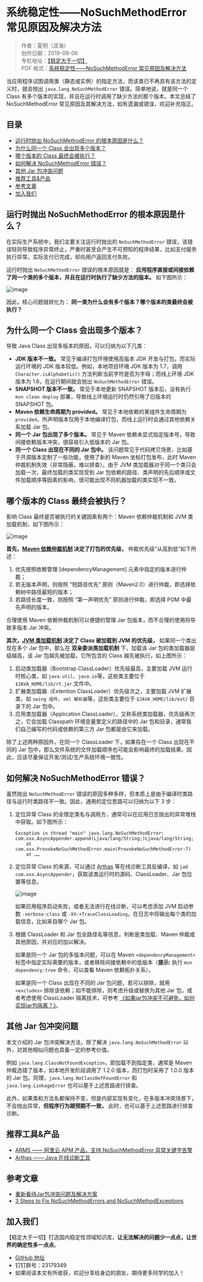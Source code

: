 # 系统稳定性——NoSuchMethodError 常见原因及解决方法

> 作者：夏明（涯海）  
> 创作日期：2019-08-06  
> 专栏地址：[【稳定大于一切】](https://github.com/StabilityMan/StabilityGuide)  
> PDF 格式：[系统稳定性——NoSuchMethodError 常见原因及解决方法](https://github.com/StabilityMan/StabilityGuide/blob/master/docs/diagnosis/jvm/exception/pdf/系统稳定性——NoSuchMethodError常见原因及解决方法.pdf)

当应用程序试图调用类（静态或实例）的指定方法，而该类已不再具有该方法的定义时，就会抛出 `java.lang.NoSuchMethodError` 错误。简单地说，就是同一个 Class 有多个版本的实现，并且在运行时调用了缺少方法的那个版本。本文总结了 NoSuchMethodError 常见原因及其解决方法，如有遗漏或错误，欢迎补充指正。


## 目录
- [运行时抛出 NoSuchMethodError 的根本原因是什么？](#运行时抛出-nosuchmethoderror-的根本原因是什么)
- [为什么同一个 Class 会出现多个版本？](#为什么同一个-class-会出现多个版本)
- [哪个版本的 Class 最终会被执行？](#哪个版本的-class-最终会被执行)
- [如何解决 NoSuchMethodError 错误？](#如何解决-nosuchmethoderror-错误)
- [其他 Jar 包冲突问题](#其他-jar-包冲突问题)
- [推荐工具&产品](#推荐工具产品)
- [参考文章](#参考文章)
- [加入我们](#加入我们)



## 运行时抛出 NoSuchMethodError 的根本原因是什么？
在实际生产系统中，我们主要关注运行时抛出的 `NoSuchMethodError` 错误，该错误轻则导致程序异常终止，严重时甚至会产生不可预知的程序结果，比如支付服务执行异常，实际支付已完成，却向用户返回支付失败。

运行时抛出 `NoSuchMethodError` 错误的根本原因就是： **应用程序直接或间接依赖了同一个类的多个版本，并且在运行时执行了缺少方法的版本。** 如下图所示：

![image](image/NoSuchMethodError生成示意图.png)

因此，核心问题就转化为： **同一类为什么会有多个版本？哪个版本的类最终会被执行？**

## 为什么同一个 Class 会出现多个版本？
导致 Java Class 出现多版本的原因，可以归纳为以下几类：

* **JDK 版本不一致。** 常见于编译打包环境使用高版本 JDK 开发与打包，而实际运行环境的 JDK 版本较低。例如，本地项目环境 JDK 版本为 1.7，调用 `Character.isAlphabetic()` 方法判断当前字符是否为字母；而线上环境 JDK 版本为 1.6，在运行期间就会抛出 `NoSuchMethodError` 错误。
* **SNAPSHOT 版本不一致。** 常见于本地更新 SNAPSHOT 版本后，没有执行 `mvn clean deploy` 部署，导致线上环境运行时仍然引用了旧版本的 SNAPSHOT 包。
* **Maven 依赖生命周期为 provided。** 常见于本地依赖的某组件生命周期为 `provided`，所声明版本仅用于本地编译打包，而线上运行时会通过其他依赖关系加载 Jar 包。
* **同一个 Jar 包出现了多个版本。** 常见于 Maven 依赖未显式指定版本号，导致间接依赖版本冲突，很容易引入低版本的 Jar 包。
* **同一个 Class 出现在不同的 Jar 包中。** 该问题常见于代码拷贝场景，比如基于开源版本定制了一些功能，使用了新的 Maven 坐标打包发布，此时 Maven 仲裁机制失效（非常隐蔽，难以排查）。由于 JVM 类加载器对于同一个类只会加载一次，最终加载的类实现受到 Jar 包依赖的路径、类声明的先后顺序或文件加载顺序等因素的影响，很可能出现不同机器加载的类实现不一致。


## 哪个版本的 Class 最终会被执行？
影响 Class 最终是否被执行的关键因素有两个：Maven 依赖仲裁机制和 JVM 类加载机制，如下图所示：

![image](image/NoSuchMethodError影响Class执行的两个因素.png)


**首先，[Maven 依赖仲裁机制](https://maven.apache.org/guides/introduction/introduction-to-dependency-mechanism.html) 决定了打包的优先级，** 仲裁优先级“从高到低”如下所述：

1. 优先按照依赖管理 [dependencyManagement] 元素中指定的版本进行仲裁；
2. 若无版本声明，则按照 “短路径优先” 原则（Maven2.0）进行仲裁，即选择依赖树中路径最短的版本；
3. 若路径长度一致，则按照 “第一声明优先” 原则进行仲裁，即选择 POM 中最先声明的版本。

合理使用 Maven 依赖仲裁机制可以便捷的管理 Jar 包版本，而不合理的使用将导致多版本 Jar 冲突。

**其次，[JVM 类加载机制](https://www.baeldung.com/java-classloaders) 决定了 Class 被加载到 JVM 的优先级，** 如果同一个类出现在多个 Jar 包中，那么在 **双亲委派类加载机制** 下，加载该 Jar 包的类加载器层级越高，该 Jar 包越先被加载，它所包含的 Class 越先被执行，如上图所示：

1. 启动类加载器（Bootstrap ClassLoader）优先级最高，主要加载 JVM 运行时核心类，如 `java.util`、`java.io`等，这些类主要位于 `$JAVA_HOME/lib/rt.jar` 文件中。
2. 扩展类加载器（Extention ClassLoader）优先级次之，主要加载 JVM 扩展类，如 `swing 组件`、`xml 解析器`等，这些类主要位于 `$JAVA_HOME/lib/ext/` 目录下的 Jar 包中。
3. 应用类加载器（Application ClassLoader），又称系统类加载器，优先级再次之，它会加载 Classpath 环境变量里定义的路径中的 Jar 包和目录，通常我们自己编写的代码或依赖的第三方 Jar 包都是由它来加载。


除了上述两种原因外，在同一个 ClassLoader 下，如果存在一个 Class 出现在不同的 Jar 包中，那么文件系统的文件加载顺序也可能会影响最终的加载结果。因此，应该尽量保证开发/测试/生产系统环境一致性。



## 如何解决 NoSuchMethodError 错误？
虽然抛出 `NoSuchMethodError` 错误的原因多种多样，但本质上是由于编译时类路径与运行时类路径不一致。因此，通用的定位思路可以归纳为以下 3 步：

1. 定位异常 Class 的全限定类名与调用方，通常可以在应用日志抛出的异常堆栈中获取。如下图所示：

	```
	Exception in thread "main" java.lang.NoSuchMethodError: com.xxx.AsyncAppender.append(Ljava/lang/String;)Ljava/lang/String;
		at com.xxx.ProvokeNoSuchMethodError.main(ProvokeNoSuchMethodError:7)
		at ……
	```

2. 定位异常 Class 的来源，可以通过 [Arthas](https://github.com/alibaba/arthas) 等在线诊断工具反编译，如 `jad com.xxx.AsyncAppender`，获取该类运行时的源码、ClassLoader、Jar 包位置等信息。

	![image](image/Arthas反编译类示例.png)

	如果应用程序启动失败，或者无法进行在线诊断，可以考虑添加 JVM 启动参数 `-verbose:class` 或 `-XX:+TraceClassLoading`，在日志中将输出每个类的加载信息，比如来自哪个 Jar 包。

3. 根据 ClassLoader 和 Jar 包全路径名等信息，判断是类加载、Maven 仲裁或其他原因，并对应的加以解决。

	如果是同一个 Jar 包的多版本问题，可以在 Maven `<dependencyManagement>` 标签中指定实际需要的版本，或者移除间接依赖中的低版本（**提示:** 执行 `mvn dependency:tree` 命令，可以查看 Maven 依赖拓扑关系）。
	
	如果是同一个 Class 出现在不同的 Jar 包问题，若可以排除，就用 `<excludes>` 排除该依赖；如不能排除，则考虑升级或替换为其他 Jar 包，或者考虑使用 ClassLoader 隔离技术，可参考 [《如果jar包冲突不可避免，如何实现jar包隔离？》](http://www.shop988.com/blog/%E5%A6%82%E4%BD%95%E5%AE%9E%E7%8E%B0jar%E5%8C%85%E9%9A%94%E7%A6%BB.html)。

## 其他 Jar 包冲突问题
本文介绍的 Jar 包冲突解决方法，除了解决 `java.lang.NoSuchMethodError` 以外，对其他相似问题也具备一定的参考价值。

例如 `java.lang.ClassNotFoundException`，即加载不到指定类，通常是 Maven 仲裁选错了版本，如本地开发阶段调用了 1.2.0 版本，而打包时采用了 1.0.0 版本的 Jar 包。同理，`java.lang.NoClassDefFoundError` 和 `java.lang.LinkageError` 也可以基于上述思路进行排查。

此外，如果类和方法名都保持不变，但是内部实现有变化，在多版本冲突场景下，不会抛出异常，**但程序行为跟预期不一致，** 此时，也可以基于上述思路进行排查诊断。



## 推荐工具&产品
* [ARMS —— 阿里云 APM 产品，支持 NoSuchMethodError 异常关键字告警](https://help.aliyun.com/document_detail/42966.html)
* [Arthas —— Java 在线诊断工具](https://github.com/alibaba/arthas)


## 参考文章
* [重新看待Jar包冲突问题及解决方案](http://www.yangbing.club/2017/07/15/solution-for-jar-conflicts/)
* [3 Steps to Fix NoSuchMethodErrors and NoSuchMethodExceptions](https://reflectoring.io/nosuchmethod/)

## 加入我们
【稳定大于一切】打造国内稳定性领域知识库，**让无法解决的问题少一点点，让世界的确定性多一点点**。

* [GitHub 地址](https://github.com/StabilityMan/StabilityGuide)
* 钉钉群号：23179349
* 如果阅读本文有所收获，欢迎分享给身边的朋友，期待更多同学的加入！